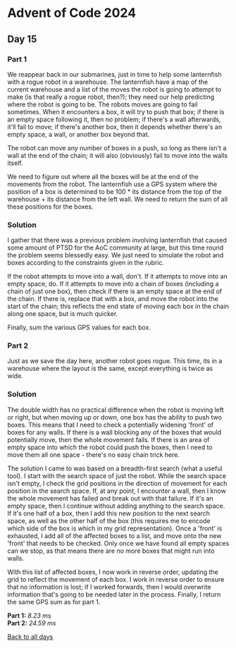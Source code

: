 # Advent of Code 2024
## Day 15
### Part 1
We reappear back in our submarines, just in time to help some lanternfish with a rogue robot in a warehouse. The lanternfish have a map of the current warehouse and a list of the moves the robot is going to attempt to make (is that really a rogue robot, then?); they need our help predicting where the robot is going to be. The robots moves are going to fail sometimes. When it encounters a box, it will try to push that box; if there is an empty space following it, then no problem; if there's a wall afterwards, it'll fail to move; if there's another box, then it depends whether there's an empty space, a wall, or another box beyond that.  

The robot can move any number of boxes in a push, so long as there isn't a wall at the end of the chain; it will also (obviously) fail to move into the walls itself.  

We need to figure out where all the boxes will be at the end of the movements from the robot. The lanternfish use a GPS system where the position of a box is determined to be 100 * its distance from the top of the warehouse + its distance from the left wall. We need to return the sum of all these positions for the boxes.
### Solution
I gather that there was a previous problem involving lanternfish that caused some amount of PTSD for the AoC community at large, but this time round the problem seems blessedly easy. We just need to simulate the robot and boxes according to the constraints given in the rubric.  

If the robot attempts to move into a wall, don't. If it attempts to move into an empty space, do. If it attempts to move into a chain of boxes (including a chain of just one box), then check if there is an empty space at the end of the chain. If there is, replace that with a box, and move the robot into the start of the chain; this reflects the end state of moving each box in the chain along one space, but is much quicker.  

Finally, sum the various GPS values for each box.
### Part 2
Just as we save the day here, another robot goes rogue. This time, its in a warehouse where the layout is the same, except everything is twice as wide. 
### Solution
The double width has no practical difference when the robot is moving left or right, but when moving up or down, one box has the ability to push two boxes. This means that I need to check a potentially widening 'front' of boxes for any walls. If there is a wall blocking any of the boxes that would potentially move, then the whole movement fails. If there is an area of empty space into which the robot could push the boxes, then I need to move them all one space - there's no easy chain trick here.  

The solution I came to was based on a breadth-first search (what a useful tool). I start with the search space of just the robot. While the search space isn't empty, I check the grid positions in the direction of movement for each position in the search space. If, at any point, I encounter a wall, then I know the whole movement has failed and break out with that failure. If it's an empty space, then I continue without adding anything to the search space. If it's one half of a box, then I add this new position to the next search space, as well as the other half of the box (this requires me to encode which side of the box is which in my grid representation). Once a 'front' is exhausted, I add all of the affected boxes to a list, and move onto the new 'front' that needs to be checked. Only once we have found all empty spaces can we stop, as that means there are no more boxes that might run into walls.  

With this list of affected boxes, I now work in reverse order, updating the grid to reflect the movement of each box. I work in reverse order to ensure that no information is lost; if I worked forwards, then I would overwrite information that's going to be needed later in the process. Finally, I return the same GPS sum as for part 1.

**Part 1:** *8.23 ms*  
**Part 2:** *24.59 ms*  

[Back to all days](/2024)